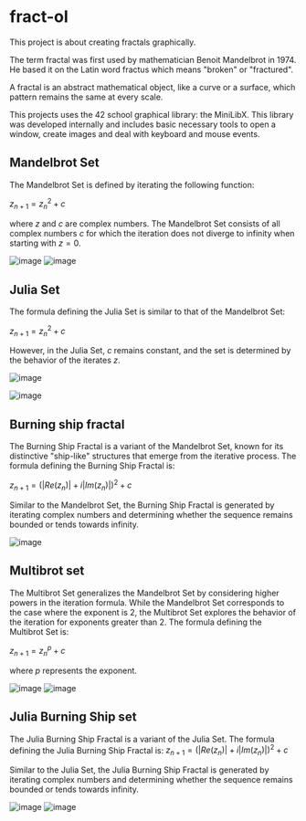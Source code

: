 # fract-ol

This project is about creating fractals graphically.

The term fractal was first used by mathematician Benoit Mandelbrot in 1974. He based
it on the Latin word fractus which means "broken" or "fractured".

A fractal is an abstract mathematical object, like a curve or a surface, which pattern
remains the same at every scale.

This projects uses the 42 school graphical library: the MiniLibX. This library was
developed internally and includes basic necessary tools to open a window, create images
and deal with keyboard and mouse events.

## Mandelbrot Set
The Mandelbrot Set is defined by iterating the following function:

$` z_{n+1} = z_{n}^2 + c `$

where $` z `$ and $` c `$ are complex numbers. The Mandelbrot Set consists of all complex numbers $` c `$ for which the iteration does not diverge to infinity when starting with $` z = 0 `$.

![image](https://github.com/valentinefleith/fract-ol/assets/125041345/93526be5-7410-4c09-a401-02286b105d63)
![image](https://github.com/valentinefleith/fract-ol/assets/125041345/4e58913d-1e24-4d3f-906b-1f9bb0a31575)


## Julia Set

The formula defining the Julia Set is similar to that of the Mandelbrot Set:

$`z_{n+1} = z_{n}^2 + c`$

However, in the Julia Set, $`c`$ remains constant, and the set is determined by the behavior of the iterates $`z`$. 


![image](https://github.com/valentinefleith/fract-ol/assets/125041345/dc3d50a3-4897-44b6-85b2-27706be87976)

![image](https://github.com/valentinefleith/fract-ol/assets/125041345/390808b1-4cdd-49ba-8561-3afd9ac8c568)

## Burning ship fractal
The Burning Ship Fractal is a variant of the Mandelbrot Set, known for its distinctive "ship-like" structures that emerge from the iterative process. The formula defining the Burning Ship Fractal is:

$`z_{n+1} = (|Re(z_n)| + i|Im(z_n)|)^2 + c`$

Similar to the Mandelbrot Set, the Burning Ship Fractal is generated by iterating complex numbers and determining whether the sequence remains bounded or tends towards infinity.

![image](https://github.com/valentinefleith/fract-ol/assets/125041345/ab32ee6e-5834-4b06-8372-28e48b941a75)

## Multibrot set

The Multibrot Set generalizes the Mandelbrot Set by considering higher powers in the iteration formula. While the Mandelbrot Set corresponds to the case where the exponent is 2, the Multibrot Set explores the behavior of the iteration for exponents greater than 2. The formula defining the Multibrot Set is:

$`z_{n+1} = z_{n}^p + c`$

where $`p`$ represents the exponent.

![image](https://github.com/valentinefleith/fract-ol/assets/125041345/74da7aec-d083-42e7-9682-5befc9e1cbc2)
![image](https://github.com/valentinefleith/fract-ol/assets/125041345/d1851b5e-80e3-4c96-a094-25753f1a18c2)

## Julia Burning Ship set
The Julia Burning Ship Fractal is a variant of the Julia Set. The formula defining the Julia Burning Ship Fractal is:
$`z_{n+1} = (|Re(z_n)| + i|Im(z_n)|)^2 + c`$

Similar to the Julia Set, the Julia Burning Ship Fractal is generated by iterating complex numbers and determining whether the sequence remains bounded or tends towards infinity.

![image](https://github.com/valentinefleith/fract-ol/assets/125041345/0d288651-28aa-461d-ba7a-629ea3c3b432)
![image](https://github.com/valentinefleith/fract-ol/assets/125041345/acb80c48-2d5f-4310-ac0d-835afa7f3b48)

